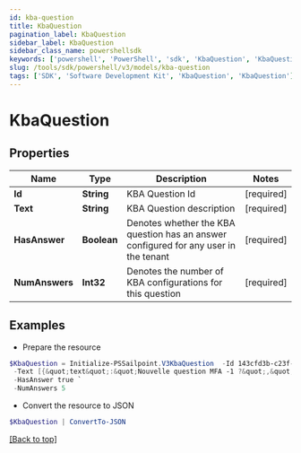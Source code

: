 ```yaml
---
id: kba-question
title: KbaQuestion
pagination_label: KbaQuestion
sidebar_label: KbaQuestion
sidebar_class_name: powershellsdk
keywords: ['powershell', 'PowerShell', 'sdk', 'KbaQuestion', 'KbaQuestion'] 
slug: /tools/sdk/powershell/v3/models/kba-question
tags: ['SDK', 'Software Development Kit', 'KbaQuestion', 'KbaQuestion']
---
```



# KbaQuestion

## Properties

Name | Type | Description | Notes
------------ | ------------- | ------------- | -------------
**Id** | **String** | KBA Question Id | [required]
**Text** | **String** | KBA Question description | [required]
**HasAnswer** | **Boolean** | Denotes whether the KBA question has an answer configured for any user in the tenant | [required]
**NumAnswers** | **Int32** | Denotes the number of KBA configurations for this question | [required]

## Examples

- Prepare the resource
```powershell
$KbaQuestion = Initialize-PSSailpoint.V3KbaQuestion  -Id 143cfd3b-c23f-426b-ae5f-d3db06fa5919 `
 -Text [{&quot;text&quot;:&quot;Nouvelle question MFA -1 ?&quot;,&quot;locale&quot;:&quot;fr&quot;},{&quot;text&quot;:&quot;MFA new question -1 ?&quot;,&quot;locale&quot;:&quot;&quot;}] `
 -HasAnswer true `
 -NumAnswers 5
```

- Convert the resource to JSON
```powershell
$KbaQuestion | ConvertTo-JSON
```


[[Back to top]](#) 

